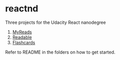 # reactnd

Three projects for the Udacity React nanodegree

1. [MyReads](https://github.com/saf33r/reactnd/tree/master/p1-myreads)
2. [Readable](https://github.com/saf33r/reactnd/tree/master/p2-readable)
3. [Flashcards](https://github.com/saf33r/reactnd/tree/master/p3-flashcards)

Refer to README in the folders on how to get started.